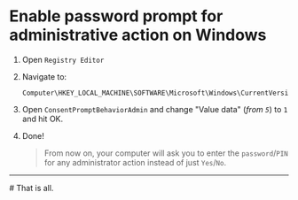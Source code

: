 # Enable password prompt for administrative action on Windows

1. Open `Registry Editor`
2. Navigate to:

    ```path
    Computer\HKEY_LOCAL_MACHINE\SOFTWARE\Microsoft\Windows\CurrentVersion\Policies\System
    ```

3. Open `ConsentPromptBehaviorAdmin` and change "Value data" (_from `5`_) to `1` and hit OK.
4. Done!

    > From now on, your computer will ask you to enter the `password`/`PIN` for any administrator action instead of just `Yes`/`No`.

---
\# That is all.
